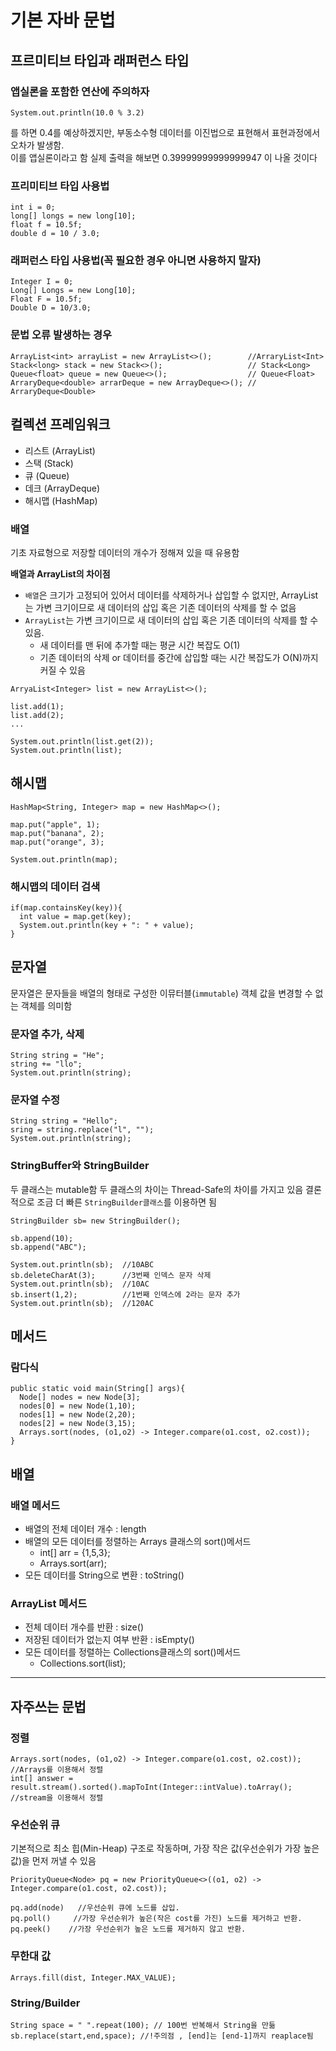 # 기본 자바 문법

## 프르미티브 타입과 래퍼런스 타입

### 앱실론을 포함한 연산에 주의하자
```
System.out.println(10.0 % 3.2)
```
를 하면 0.4를 예상하겠지만, 부동소수형 데이터를 이진법으로 표현해서 표현과정에서 오차가 발생함. 
<br/>이를 앱실론이라고 함
실제 출력을 해보면 0.39999999999999947 이 나올 것이다

### 프리미티브 타입 사용법
```
int i = 0;
long[] longs = new long[10];
float f = 10.5f;
double d = 10 / 3.0;
```

### 래퍼런스 타입 사용법(꼭 필요한 경우 아니면 사용하지 말자)
```
Integer I = 0;
Long[] Longs = new Long[10];
Float F = 10.5f;
Double D = 10/3.0;
```

### 문법 오류 발생하는 경우
```
ArrayList<int> arrayList = new ArrayList<>();        //ArraryList<Int>
Stack<long> stack = new Stack<>();                   // Stack<Long>
Queue<float> queue = new Queue<>();                  // Queue<Float>
ArraryDeque<double> arrarDeque = new ArrayDeque<>(); // ArraryDeque<Double>
```

## 컬렉션 프레임워크
- 리스트 (ArrayList)
- 스택 (Stack)
- 큐 (Queue)
- 데크 (ArrayDeque)
- 해시맵  (HashMap)

### 배열
기초 자료형으로 저장할 데이터의 개수가 정해져 있을 때 유용함

**배열과 ArrayList의 차이점** <br/>
- `배열`은 크기가 고정되어 있어서 데이터를 삭제하거나 삽입할 수 없지만, ArrayList는 가변 크기이므로 새 데이터의 삽입 혹은 기존 데이터의 삭제를 할 수 없음
- `ArrayList`는 가변 크기이므로 새 데이터의 삽입 혹은 기존 데이터의 삭제를 할 수 있음.
  - 새 데이터를 맨 뒤에 추가할 때는 평균 시간 복잡도 O(1)
  - 기존 데이터의 삭제 or 데이터를 중간에 삽입할 때는 시간 복잡도가 O(N)까지 커질 수 있음

```
ArryaList<Integer> list = new ArrayList<>();

list.add(1);
list.add(2);
...

System.out.println(list.get(2));
System.out.println(list);

```

## 해시맵
```
HashMap<String, Integer> map = new HashMap<>();

map.put("apple", 1);
map.put("banana", 2);
map.put("orange", 3);

System.out.println(map);
```

### 해시맵의 데이터 검색

```
if(map.containsKey(key)){
  int value = map.get(key);
  System.out.println(key + ": " + value);
}
```

## 문자열
문자열은 문자들을 배열의 형태로 구성한 이뮤터블(`immutable`) 객체
값을 변경할 수 없는 객체를 의미함

### 문자열 추가, 삭제
```
String string = "He";
string += "llo";
System.out.println(string);
```

### 문자열 수정
```
String string = "Hello";
sring = string.replace("l", "");
System.out.println(string);
```

### StringBuffer와 StringBuilder
두 클래스는 mutable함
두 클래스의 차이는 Thread-Safe의 차이를 가지고 있음
결론적으로 조금 더 빠른 `StringBuilder클래스`를 이용하면 됨
```
StringBuilder sb= new StringBuilder();

sb.append(10);
sb.append("ABC");

System.out.println(sb);  //10ABC
sb.deleteCharAt(3);      //3번째 인덱스 문자 삭제
System.out.println(sb);  //10AC
sb.insert(1,2);          //1번째 인덱스에 2라는 문자 추가
System.out.println(sb);  //120AC
```

## 메서드

### 람다식
```
public static void main(String[] args){
  Node[] nodes = new Node[3];
  nodes[0] = new Node(1,10);
  nodes[1] = new Node(2,20);
  nodes[2] = new Node(3,15);
  Arrays.sort(nodes, (o1,o2) -> Integer.compare(o1.cost, o2.cost));
}
```

## 배열

### 배열 메서드
- 배열의 전체 데이터 개수 : length
- 배열의 모든 데이터를 정렬하는 Arrays 클래스의 sort()메서드
  - int[] arr = {1,5,3};
  - Arrays.sort(arr);
- 모든 데이터를 String으로 변환 :  toString()

### ArrayList 메서드
- 전체 데이터 개수를 반환 : size()
- 저장된 데이터가 없는지 여부 반환 : isEmpty()
- 모든 데이터를 정렬하는 Collections클래스의 sort()메서드
  - Collections.sort(list);


---


## 자주쓰는 문법

### 정렬
```
Arrays.sort(nodes, (o1,o2) -> Integer.compare(o1.cost, o2.cost)); //Arrays를 이용해서 정렬
int[] answer = result.stream().sorted().mapToInt(Integer::intValue).toArray(); //stream을 이용해서 정렬
```
  
### 우선순위 큐

기본적으로 최소 힙(Min-Heap) 구조로 작동하며, 가장 작은 값(우선순위가 가장 높은 값)을 먼저 꺼낼 수 있음

```
PriorityQueue<Node> pq = new PriorityQueue<>((o1, o2) -> Integer.compare(o1.cost, o2.cost));

pq.add(node)   //우선순위 큐에 노드를 삽입.
pq.poll()     //가장 우선순위가 높은(작은 cost를 가진) 노드를 제거하고 반환.
pq.peek()    //가장 우선순위가 높은 노드를 제거하지 않고 반환.
```

### 무한대 값
```
Arrays.fill(dist, Integer.MAX_VALUE);
```

### String/Builder
````
String space = " ".repeat(100); // 100번 반복해서 String을 만듦
sb.replace(start,end,space); //!주의점 , [end]는 [end-1]까지 reaplace됨
````

